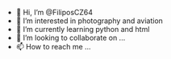 - 👋 Hi, I’m @FiliposCZ64
- 👀 I’m interested in photography and aviation
- 🌱 I’m currently learning python and html
- 💞️ I’m looking to collaborate on ...
- 📫 How to reach me ...

<!---
FiliposCZ64/FiliposCZ64 is a ✨ special ✨ repository because its `README.md` (this file) appears on your GitHub profile.
You can click the Preview link to take a look at your changes.
--->

